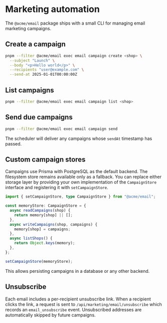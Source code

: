 # Marketing automation

The `@acme/email` package ships with a small CLI for managing email marketing campaigns.

## Create a campaign

```bash
pnpm --filter @acme/email exec email campaign create <shop> \
  --subject "Launch" \
  --body "<p>Hello world</p>" \
  --recipients "user@example.com" \
  --send-at 2025-01-01T00:00:00Z
```

## List campaigns

```bash
pnpm --filter @acme/email exec email campaign list <shop>
```

## Send due campaigns

```bash
pnpm --filter @acme/email exec email campaign send
```

The scheduler will deliver any campaigns whose `sendAt` timestamp has passed.

## Custom campaign stores

Campaigns use Prisma with PostgreSQL as the default backend. The filesystem
store remains available only as a fallback. You can replace either storage
layer by providing your own implementation of the `CampaignStore` interface and
registering it with `setCampaignStore`.

```ts
import { setCampaignStore, type CampaignStore } from "@acme/email";

const memoryStore: CampaignStore = {
  async readCampaigns(shop) {
    return memory[shop] || [];
  },
  async writeCampaigns(shop, campaigns) {
    memory[shop] = campaigns;
  },
  async listShops() {
    return Object.keys(memory);
  },
};

setCampaignStore(memoryStore);
```

This allows persisting campaigns in a database or any other backend.

## Unsubscribe

Each email includes a per-recipient unsubscribe link. When a recipient clicks the link, a request is sent to `/api/marketing/email/unsubscribe` which records an `email_unsubscribe` event. Unsubscribed addresses are automatically skipped by future campaigns.
